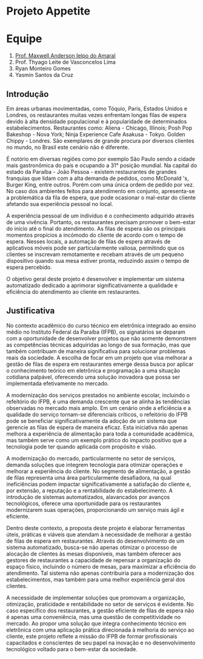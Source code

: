 # Projeto Appetite

# Equipe

1. [Prof. Maxwell Anderson Ielpo do Amaral]()
2. Prof. Thyago Leite de Vasconcelos Lima
3. Ryan Monteiro Gomes
4. Yasmin Santos da Cruz  

## Introdução	

Em áreas urbanas movimentadas, como Tóquio, Paris, Estados Unidos e Londres, os restaurantes muitas vezes enfrentam longas filas de espera devido à alta densidade populacional e à popularidade de determinados estabelecimentos. Restaurantes como: Aliena - Chicago, Illinois; Posh Pop Bakeshop - Nova York; Ninja Experience Cafe Asakusa - Tokyo. Golden Chippy - Londres. São exemplares de grande procura por diversos clientes no mundo, no Brasil este cenário não é diferente. 

É notório em diversas regiões como por exemplo São Paulo sendo a cidade mais gastronômica do país e ocupando a 31° posição mundial. Na capital do estado da Paraíba - João Pessoa - existem restaurantes de grandes franquias que lidam com a alta demanda de pedidos, como McDonald 's, Burger King, entre outros. Porém com uma única ordem de pedido por vez. No caso dos ambientes feitos para atendimento em conjunto, apresenta-se a problemática da fila de espera, que pode ocasionar o mal-estar do cliente afetando sua experiência pessoal no local. 

A experiência pessoal de um indivíduo é o conhecimento adquirido através de uma vivência. Portanto, os restaurantes precisam promover o bem-estar do início até o final do atendimento. As filas de espera são os principais momentos propícios a incómodo do cliente de acordo com o tempo de espera. Nesses locais, a automação de filas de espera através de aplicativos móveis pode ser particularmente valiosa, permitindo que os clientes se inscrevam remotamente e recebam através de um pequeno dispositivo quando sua mesa estiver pronta, reduzindo assim o tempo de espera percebido.

O objetivo geral deste projeto é desenvolver e implementar um sistema automatizado dedicado a aprimorar significativamente a qualidade e eficiência do atendimento ao cliente em restaurantes.

## Justificativa	
 

No contexto acadêmico do curso técnico em eletrônica integrado ao ensino médio no Instituto Federal da Paraíba (IFPB), os signatários se deparam com a oportunidade de desenvolver projetos que não somente demonstrem as competências técnicas adquiridas ao longo de sua formação, mas que também contribuam de maneira significativa para solucionar problemas reais da sociedade. A escolha de focar em um projeto que visa melhorar a gestão de filas de espera em restaurantes emerge dessa busca por aplicar o conhecimento teórico em eletrônica e programação a uma situação cotidiana palpável, oferecendo uma solução inovadora que possa ser implementada efetivamente no mercado.


A modernização dos serviços prestados no ambiente escolar, incluindo o refeitório do IFPB, é uma demanda crescente que se alinha às tendências observadas no mercado mais amplo. Em um cenário onde a eficiência e a qualidade do serviço tornam-se diferenciais críticos, o refeitório do IFPB pode se beneficiar significativamente da adoção de um sistema que gerencie as filas de espera de maneira eficaz. Esta iniciativa não apenas melhora a experiência de alimentação para toda a comunidade acadêmica, mas também serve como um exemplo prático do impacto positivo que a tecnologia pode ter quando aplicada com propósito e visão.

A modernização do mercado, particularmente no setor de serviços, demanda soluções que integrem tecnologia para otimizar operações e melhorar a experiência do cliente. No segmento de alimentação, a gestão de filas representa uma área particularmente desafiadora, na qual ineficiências podem impactar significativamente a satisfação do cliente e, por extensão, a reputação e a rentabilidade do estabelecimento. A introdução de sistemas automatizados, alavancados por avanços tecnológicos, oferece uma oportunidade para os restaurantes modernizarem suas operações, proporcionando um serviço mais ágil e eficiente.

Dentro deste contexto, a proposta deste projeto é elaborar ferramentas úteis, práticas e viáveis que atendam à necessidade de melhorar a gestão de filas de espera em restaurantes. Através do desenvolvimento de um sistema automatizado, busca-se não apenas otimizar o processo de alocação de clientes às mesas disponíveis, mas também oferecer aos gestores de restaurantes a capacidade de repensar a organização do espaço físico, incluindo o número de mesas, para maximizar a eficiência do atendimento. Tal sistema não apenas contribuiria para a modernização dos estabelecimentos, mas também para uma melhor experiência geral dos clientes.

A necessidade de implementar soluções que promovam a organização, otimização, praticidade e rentabilidade no setor de serviços é evidente. No caso específico dos restaurantes, a gestão eficiente de filas de espera não é apenas uma conveniência, mas uma questão de competitividade no mercado. Ao propor uma solução que integra conhecimento técnico em eletrônica com uma aplicação prática direcionada à melhoria do serviço ao cliente, este projeto reflete a missão do IFPB de formar profissionais capacitados e conscientes de seu papel na inovação e no desenvolvimento tecnológico voltado para o bem-estar da sociedade.
